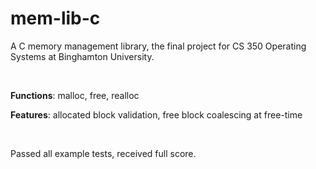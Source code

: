 # mem-lib-c
A C memory management library, the final project for CS 350 Operating Systems at Binghamton University.

<br>

**Functions**: malloc, free, realloc

**Features**: allocated block validation, free block coalescing at free-time

<br>

Passed all example tests, received full score.
